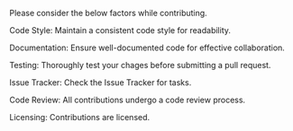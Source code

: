 Please consider the below factors while contributing.

Code Style:
Maintain a consistent code style for readability.

Documentation:
Ensure well-documented code for effective collaboration.

Testing: 
Thoroughly test your chages before submitting a pull request.

Issue Tracker:
Check the Issue Tracker for tasks.

Code Review:
All contributions undergo a code review process.

Licensing: 
Contributions are licensed.


